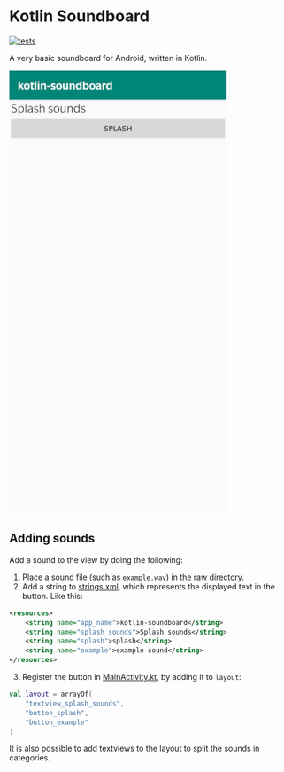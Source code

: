 # Kotlin Soundboard
[![tests](https://github.com/evroon/kotlin-soundboard/actions/workflows/main.yml/badge.svg)](https://github.com/evroon/kotlin-soundboard/actions/workflows/main.yml)

A very basic soundboard for Android, written in Kotlin.

![alt text](misc/preview.jpg "Preview of the app")

Adding sounds
----
Add a sound to the view by doing the following:
1) Place a sound file (such as `example.wav`) in the [raw directory](https://github.com/evroon/kotlin-soundboard/tree/master/app/src/main/res/raw).
2) Add a string to [strings.xml](https://github.com/evroon/kotlin-soundboard/blob/master/app/src/main/res/values/strings.xml), which represents the displayed text in the button. Like this:
```xml
<resources>
    <string name="app_name">kotlin-soundboard</string>
    <string name="splash_sounds">Splash sounds</string>
    <string name="splash">splash</string>
    <string name="example">example sound</string>
</resources>
```
3) Register the button in [MainActivity.kt](https://github.com/evroon/kotlin-soundboard/blob/master/app/src/main/java/com/evroon/kotlin_soundboard/MainActivity.kt), by adding it to `layout`:
```kotlin
val layout = arrayOf(
    "textview_splash_sounds",
    "button_splash",
    "button_example"
)
```
It is also possible to add textviews to the layout to split the sounds in categories.
